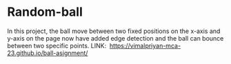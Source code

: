 # Random-ball
In this project, the ball move between two fixed positions on the x-axis and y-axis on the page now have added edge detection and the ball can bounce between two specific points.
LINK:  https://vimalpriyan-mca-23.github.io/ball-asignment/
